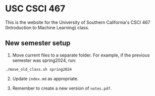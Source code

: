 # USC CSCI 467
This is the website for the University of Southern California's CSCI 467 (Introduction to Machine Learning) class. 

## New semester setup

1. Move current files to a separate folder. For example, if the previous semester was spring2024, run:

```
./move_old_class.sh spring2024
```

2. Update `index.md` as appropriate.

3. Remember to create a new version of `notes.pdf`.
